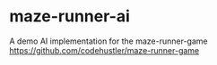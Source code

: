 # maze-runner-ai

A demo AI implementation for the maze-runner-game https://github.com/codehustler/maze-runner-game
